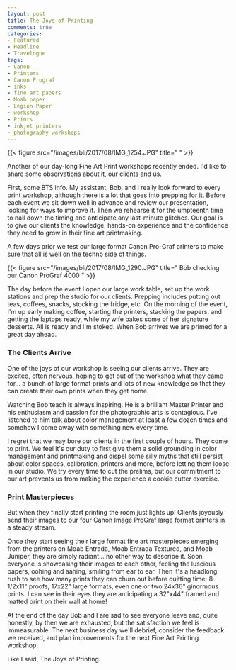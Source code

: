 ```yaml
---
layout: post
title: The Joys of Printing
comments: true
categories:
- Featured
- Headline
- Travelogue
tags:
- Canon
- Printers
- Canon Prograf 
- inks
- fine art papers
- Moab paper
- Legion Paper
- workshop
- Prints
- inkjet printers
- photography workshops
---
```


{{< figure src="/images/bli/2017/08/IMG_1254.JPG" title="  " >}}

Another of our day-long Fine Art Print workshops recently ended. I'd like to share some observations about it, our clients and us. 

<!--more-->

First, some BTS info. My assistant, Bob, and I really look forward to every print workshop, although there is a lot that goes into prepping for it. Before each event we sit down well in advance and review our presentation, looking for ways to improve it. Then we rehearse it for the umpteenth time to nail down the timing and anticipate any last-minute glitches. Our goal is to give our clients the knowledge, hands-on experience and the confidence they need to grow in their fine art printmaking. 

A few days prior we test our large format Canon Pro-Graf printers to make sure that all is well on the techno side of things. 

{{< figure src="/images/bli/2017/08/IMG_1290.JPG" title=" Bob checking our Canon ProGraf 4000  " >}}

The day before the event I open our large work table, set up the work stations and prep the studio for our clients. Prepping includes putting out teas, coffees, snacks, stocking the fridge, etc. On the  morning of the event, I'm up early making coffee, starting the printers, stacking the papers, and getting the laptops ready, while my wife bakes some of her signature desserts. All is ready and I'm stoked. When Bob arrives we are primed for a great day ahead. 

### The Clients Arrive

One of the joys of our workshop is seeing our clients arrive. They are excited, often nervous, hoping to get out of the workshop what they came for... a bunch of large format prints and lots of new knowledge so that they can create their own prints when they get home. 

Watching Bob teach is always inspiring. He is a brilliant Master Printer and his enthusiasm and passion for the photographic arts is contagious. I've listened to him talk about color  management at least a few dozen times and somehow I come away with something new every time. 

I regret that we may bore our clients in the first couple of hours. They come to print. We feel it's our duty to first give them a solid grounding in color management and printmaking and dispel some silly myths that still persist about color spaces, calibration, printers and more, before letting them loose in our studio. We try every time to cut the prelims, but our commitment to our art prevents us from making the experience a cookie cutter exercise. 

### Print Masterpieces

But when they finally start printing the room just lights up! Clients joyously send their images to our four Canon Image ProGraf large format printers in a steady stream. 

Once they start seeing their large format fine art masterpieces emerging from the printers on Moab Entrada, Moab Entrada Textured, and Moab Juniper, they are simply radiant... no other way to describe it. Soon everyone is showcasing their images to each other, feeling the luscious papers, oohing and aahing, smiling from ear to ear. Then it's a headlong rush to see how many prints they can churn out before quitting time; 8-1/2x11" proofs, 17x22" large formats, even one or two 24x36" ginormous prints. I can see in their eyes they are anticipating a 32"x44" framed and matted print on their wall at home!

At the end of the day Bob and I are sad to see everyone leave and, quite honestly, by then we are exhausted, but the satisfaction we feel is immeasurable. The next business day we'll debrief, consider the feedback we received, and plan improvements for the next Fine Art Printing workshop. 

Like I said, The Joys of Printing. 

 






